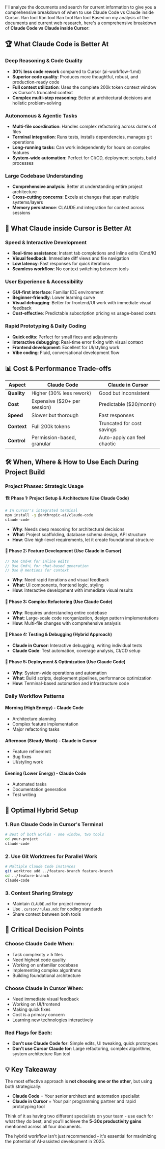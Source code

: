 I'll analyze the documents and search for current information to give you a comprehensive breakdown of when to use Claude Code vs Claude inside Cursor.
Ran tool
Ran tool
Ran tool
Ran tool
Based on my analysis of the documents and current web research, here's a comprehensive breakdown of **Claude Code vs Claude inside Cursor**:

## 🏆 **What Claude Code is Better At**

### **Deep Reasoning & Code Quality**
- **30% less code rework** compared to Cursor (ai-workflow-1.md)
- **Superior code quality**: Produces more thoughtful, robust, and production-ready code
- **Full context utilization**: Uses the complete 200k token context window vs Cursor's truncated context
- **Complex multi-step reasoning**: Better at architectural decisions and holistic problem-solving

### **Autonomous & Agentic Tasks**
- **Multi-file coordination**: Handles complex refactoring across dozens of files
- **Terminal integration**: Runs tests, installs dependencies, manages git operations
- **Long-running tasks**: Can work independently for hours on complex features
- **System-wide automation**: Perfect for CI/CD, deployment scripts, build processes

### **Large Codebase Understanding**
- **Comprehensive analysis**: Better at understanding entire project architecture
- **Cross-cutting concerns**: Excels at changes that span multiple systems/layers
- **Memory persistence**: CLAUDE.md integration for context across sessions

## 🚀 **What Claude inside Cursor is Better At**

### **Speed & Interactive Development**
- **Real-time assistance**: Instant tab completions and inline edits (Cmd/K)
- **Visual feedback**: Immediate diff views and file navigation
- **Low latency**: Fast responses for quick iterations
- **Seamless workflow**: No context switching between tools

### **User Experience & Accessibility**
- **GUI-first interface**: Familiar IDE environment
- **Beginner-friendly**: Lower learning curve
- **Visual debugging**: Better for frontend/UI work with immediate visual feedback
- **Cost-effective**: Predictable subscription pricing vs usage-based costs

### **Rapid Prototyping & Daily Coding**
- **Quick edits**: Perfect for small fixes and adjustments
- **Interactive debugging**: Real-time error fixing with visual context
- **Frontend development**: Excellent for UI/styling work
- **Vibe coding**: Fluid, conversational development flow

## 📊 **Cost & Performance Trade-offs**

| Aspect | Claude Code | Claude in Cursor |
|--------|-------------|------------------|
| **Quality** | Higher (30% less rework) | Good but inconsistent |
| **Cost** | Expensive ($20+ per session) | Predictable ($20/month) |
| **Speed** | Slower but thorough | Fast responses |
| **Context** | Full 200k tokens | Truncated for cost savings |
| **Control** | Permission-based, granular | Auto-apply can feel chaotic |

## 🛠 **When, Where & How to Use Each During Project Build**

### **Project Phases: Strategic Usage**

#### **🏗 Phase 1: Project Setup & Architecture (Use Claude Code)**
```bash
# In Cursor's integrated terminal
npm install -g @anthropic-ai/claude-code
claude-code
```
- **Why**: Needs deep reasoning for architectural decisions
- **What**: Project scaffolding, database schema design, API structure
- **How**: Give high-level requirements, let it create foundational structure

#### **🎨 Phase 2: Feature Development (Use Claude in Cursor)**
```typescript
// Use Cmd+K for inline edits
// Use Cmd+L for chat-based generation
// Use @ mentions for context
```
- **Why**: Need rapid iterations and visual feedback
- **What**: UI components, frontend logic, styling
- **How**: Interactive development with immediate visual results

#### **🔧 Phase 3: Complex Refactoring (Use Claude Code)**
- **Why**: Requires understanding entire codebase
- **What**: Large-scale code reorganization, design pattern implementations
- **How**: Multi-file changes with comprehensive analysis

#### **🧪 Phase 4: Testing & Debugging (Hybrid Approach)**
- **Claude in Cursor**: Interactive debugging, writing individual tests
- **Claude Code**: Test automation, coverage analysis, CI/CD setup

#### **🚀 Phase 5: Deployment & Optimization (Use Claude Code)**
- **Why**: System-wide operations and automation
- **What**: Build scripts, deployment pipelines, performance optimization
- **How**: Terminal-based automation and infrastructure code

### **Daily Workflow Patterns**

#### **Morning (High Energy) - Claude Code**
- Architecture planning
- Complex feature implementation
- Major refactoring tasks

#### **Afternoon (Steady Work) - Claude in Cursor**
- Feature refinement
- Bug fixes
- UI/styling work

#### **Evening (Lower Energy) - Claude Code**
- Automated tasks
- Documentation generation
- Test writing

## 🎯 **Optimal Hybrid Setup**

### **1. Run Claude Code in Cursor's Terminal**
```bash
# Best of both worlds - one window, two tools
cd your-project
claude-code
```

### **2. Use Git Worktrees for Parallel Work**
```bash
# Multiple Claude Code instances
git worktree add ../feature-branch feature-branch
cd ../feature-branch
claude-code
```

### **3. Context Sharing Strategy**
- Maintain `CLAUDE.md` for project memory
- Use `.cursor/rules.mdc` for coding standards
- Share context between both tools

## 🚨 **Critical Decision Points**

### **Choose Claude Code When:**
- Task complexity > 5 files
- Need highest code quality
- Working on unfamiliar codebase
- Implementing complex algorithms
- Building foundational architecture

### **Choose Claude in Cursor When:**
- Need immediate visual feedback
- Working on UI/frontend
- Making quick fixes
- Cost is a primary concern
- Learning new technologies interactively

### **Red Flags for Each:**
- **Don't use Claude Code for**: Simple edits, UI tweaking, quick prototypes
- **Don't use Cursor Claude for**: Large refactoring, complex algorithms, system architecture
Ran tool
## 💡 **Key Takeaway**

The most effective approach is **not choosing one or the other**, but using both strategically:

- **Claude Code** = Your senior architect and automation specialist
- **Claude in Cursor** = Your pair programming partner and rapid prototyping tool

Think of it as having two different specialists on your team - use each for what they do best, and you'll achieve the **5-30x productivity gains** mentioned across all four documents.

The hybrid workflow isn't just recommended - it's essential for maximizing the potential of AI-assisted development in 2025.